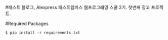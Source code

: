#패스트 블로그, Alexpress
패스트캠퍼스 웹프로그래밍 스쿨 2기. 첫번째 장고 프로젝트.

#Required Packages

```
$ pip install -r requirements.txt
```
